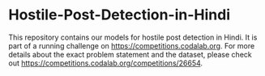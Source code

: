 # Hostile-Post-Detection-in-Hindi
This repository contains our models for hostile post detection in Hindi. It is part of a running challenge on https://competitions.codalab.org.
For more details about the exact problem statement and the dataset, please check out https://competitions.codalab.org/competitions/26654.
